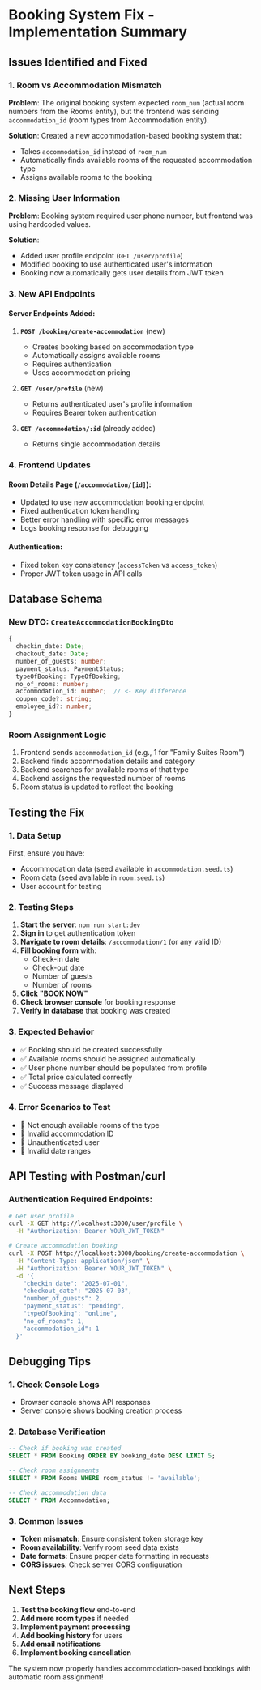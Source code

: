 # Booking System Fix - Implementation Summary

## Issues Identified and Fixed

### 1. **Room vs Accommodation Mismatch**

**Problem**: The original booking system expected `room_num` (actual room numbers from the Rooms entity), but the frontend was sending `accommodation_id` (room types from Accommodation entity).

**Solution**: Created a new accommodation-based booking system that:

-   Takes `accommodation_id` instead of `room_num`
-   Automatically finds available rooms of the requested accommodation type
-   Assigns available rooms to the booking

### 2. **Missing User Information**

**Problem**: Booking system required user phone number, but frontend was using hardcoded values.

**Solution**:

-   Added user profile endpoint (`GET /user/profile`)
-   Modified booking to use authenticated user's information
-   Booking now automatically gets user details from JWT token

### 3. **New API Endpoints**

#### Server Endpoints Added:

1. **`POST /booking/create-accommodation`** (new)

    - Creates booking based on accommodation type
    - Automatically assigns available rooms
    - Requires authentication
    - Uses accommodation pricing

2. **`GET /user/profile`** (new)

    - Returns authenticated user's profile information
    - Requires Bearer token authentication

3. **`GET /accommodation/:id`** (already added)
    - Returns single accommodation details

### 4. **Frontend Updates**

#### Room Details Page (`/accommodation/[id]`):

-   Updated to use new accommodation booking endpoint
-   Fixed authentication token handling
-   Better error handling with specific error messages
-   Logs booking response for debugging

#### Authentication:

-   Fixed token key consistency (`accessToken` vs `access_token`)
-   Proper JWT token usage in API calls

## Database Schema

### New DTO: `CreateAccommodationBookingDto`

```typescript
{
  checkin_date: Date;
  checkout_date: Date;
  number_of_guests: number;
  payment_status: PaymentStatus;
  typeOfBooking: TypeOfBooking;
  no_of_rooms: number;
  accommodation_id: number;  // <- Key difference
  coupon_code?: string;
  employee_id?: number;
}
```

### Room Assignment Logic

1. Frontend sends `accommodation_id` (e.g., 1 for "Family Suites Room")
2. Backend finds accommodation details and category
3. Backend searches for available rooms of that type
4. Backend assigns the requested number of rooms
5. Room status is updated to reflect the booking

## Testing the Fix

### 1. **Data Setup**

First, ensure you have:

-   Accommodation data (seed available in `accommodation.seed.ts`)
-   Room data (seed available in `room.seed.ts`)
-   User account for testing

### 2. **Testing Steps**

1. **Start the server**: `npm run start:dev`
2. **Sign in** to get authentication token
3. **Navigate to room details**: `/accommodation/1` (or any valid ID)
4. **Fill booking form** with:
    - Check-in date
    - Check-out date
    - Number of guests
    - Number of rooms
5. **Click "BOOK NOW"**
6. **Check browser console** for booking response
7. **Verify in database** that booking was created

### 3. **Expected Behavior**

-   ✅ Booking should be created successfully
-   ✅ Available rooms should be assigned automatically
-   ✅ User phone number should be populated from profile
-   ✅ Total price calculated correctly
-   ✅ Success message displayed

### 4. **Error Scenarios to Test**

-   📍 Not enough available rooms of the type
-   📍 Invalid accommodation ID
-   📍 Unauthenticated user
-   📍 Invalid date ranges

## API Testing with Postman/curl

### Authentication Required Endpoints:

```bash
# Get user profile
curl -X GET http://localhost:3000/user/profile \
  -H "Authorization: Bearer YOUR_JWT_TOKEN"

# Create accommodation booking
curl -X POST http://localhost:3000/booking/create-accommodation \
  -H "Content-Type: application/json" \
  -H "Authorization: Bearer YOUR_JWT_TOKEN" \
  -d '{
    "checkin_date": "2025-07-01",
    "checkout_date": "2025-07-03",
    "number_of_guests": 2,
    "payment_status": "pending",
    "typeOfBooking": "online",
    "no_of_rooms": 1,
    "accommodation_id": 1
  }'
```

## Debugging Tips

### 1. **Check Console Logs**

-   Browser console shows API responses
-   Server console shows booking creation process

### 2. **Database Verification**

```sql
-- Check if booking was created
SELECT * FROM Booking ORDER BY booking_date DESC LIMIT 5;

-- Check room assignments
SELECT * FROM Rooms WHERE room_status != 'available';

-- Check accommodation data
SELECT * FROM Accommodation;
```

### 3. **Common Issues**

-   **Token mismatch**: Ensure consistent token storage key
-   **Room availability**: Verify room seed data exists
-   **Date formats**: Ensure proper date formatting in requests
-   **CORS issues**: Check server CORS configuration

## Next Steps

1. **Test the booking flow** end-to-end
2. **Add more room types** if needed
3. **Implement payment processing**
4. **Add booking history** for users
5. **Add email notifications**
6. **Implement booking cancellation**

The system now properly handles accommodation-based bookings with automatic room assignment!
